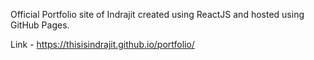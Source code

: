 Official Portfolio site of Indrajit created using ReactJS and hosted using GitHub Pages.

Link - https://thisisindrajit.github.io/portfolio/

